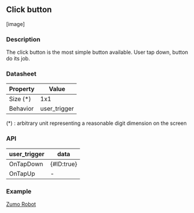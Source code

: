 ## Click button

[image]

### Description

The click button is the most simple button available. User tap down, button do its job.

### Datasheet

| Property  | Value        |
| --------- | ------------ |
| Size (\*) | 1x1          |
| Behavior  | user_trigger |

(\*) : arbitrary unit representing a reasonable digit dimension on the screen

### API

| user_trigger | data       |
| ------------ | ---------- |
| OnTapDown    | {#ID:true} |
| OnTapUp      | -         |

### Example

[Zumo Robot](https://github.com/codde-pi/codde_example)

